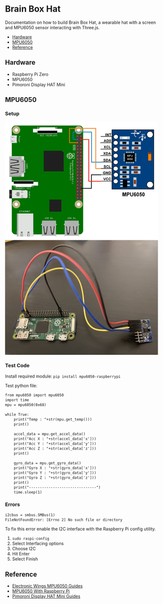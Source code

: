 # Brain Box Hat

Documentation on how to build Brain Box Hat, a wearable hat with a screen and MPU6050 sensor interacting with Three.js.

* [Hardware](#Hardware)
* [MPU6050](#MPU6050)
* [Reference](#Reference)

## Hardware

* Raspberry Pi Zero
* MPU6050
* Pimoroni Display HAT Mini

## MPU6050

### Setup

![MPU6050 Interfacing with Raspberry Pi](./images/diagram.png)
![Connected MPU6050 and Raspberry Pi Zero](./images/connects.jpg)

### Test Code

Install required module:
```pip install mpu6050-raspberrypi```

Test python file:

```
from mpu6050 import mpu6050
import time
mpu = mpu6050(0x68)

while True:
    print("Temp : "+str(mpu.get_temp()))
    print()

    accel_data = mpu.get_accel_data()
    print("Acc X : "+str(accel_data['x']))
    print("Acc Y : "+str(accel_data['y']))
    print("Acc Z : "+str(accel_data['z']))
    print()

    gyro_data = mpu.get_gyro_data()
    print("Gyro X : "+str(gyro_data['x']))
    print("Gyro Y : "+str(gyro_data['y']))
    print("Gyro Z : "+str(gyro_data['z']))
    print()
    print("-------------------------------")
    time.sleep(1)
```

### Errors

```
i2cbus = smbus.SMBus(1)
FileNotFoundError: [Errno 2] No such file or directory
```
To fix this error enable the I2C interface with the Raspberry Pi config utility.

1. ```sudo raspi-config```
2. Select Interfacing options
3. Choose I2C 
4. Hit Enter
5. Select Finish

## Reference

* [Electronic Wings MPU6050 Guides](https://www.electronicwings.com/raspberry-pi/mpu6050-accelerometergyroscope-interfacing-with-raspberry-pi)
* [MPU6050 With Raspberry Pi](https://github.com/Arijit1080/mpu6050-with-Raspberry-Pi)
* [Pimoroni Display HAT Mini Guides](https://shop.pimoroni.com/products/display-hat-mini)
